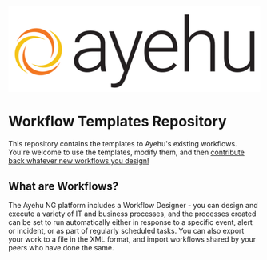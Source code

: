 ![Ayehu Logo](AyehuLogo.png)

# Workflow Templates Repository
This repository contains the templates to Ayehu's existing workflows. You're welcome to use the templates, modify them, and then [contribute back whatever new workflows you design!](https://github.com/Ayehu/custom-workflows)

## What are Workflows?
The Ayehu NG platform includes a Workflow Designer - you can design and execute a variety of IT and business processes, and the processes created can be set to run automatically either in response to a specific event, alert or incident, or as part of regularly scheduled tasks. You can also export your work to a file in the XML format, and import workflows shared by your peers who have done the same.

